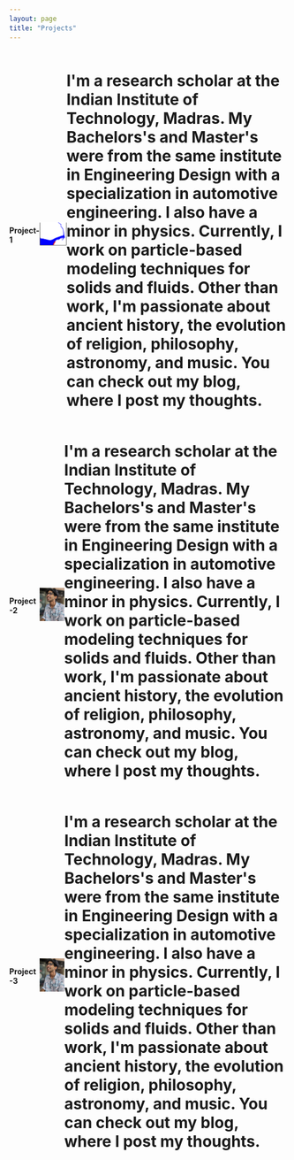 ```yaml
---
layout: page
title: "Projects"
---
```

<html>
  <head>
    <title>Pretty Paris</title>
  </head>
  <style>
  .container {
  display: flex;
  align-items: center;
  justify-content: center
}

img {
  max-width: 100%;
  max-height:100%;
}

.text {
  font-size: 10px;
  padding-left: 20px;
}
  </style>
  <body>

<div class="wrap">

<div class="container">
   <h4 class="heading-text">Project-1 </h4>
  <div class="image">
     <img src="res1.jpg">
      </div>
      <div class="text">
        <h1>I'm a research scholar at the Indian Institute of Technology, Madras. My Bachelors's and Master's were from the same institute in Engineering Design with a specialization in automotive engineering. I also have a minor in physics. Currently, I work on particle-based modeling techniques for solids and fluids. Other than work, I'm passionate about ancient history, the evolution of religion, philosophy, astronomy, and music. You can check out my blog, where I post my thoughts.</h1>
      </div>
</div>

<div class="container">
  <h4 class="heading-text">Project-2 </h4>
  <div class="image">
     <img src="pp3.png">
      </div>
      <div class="text">
        <h1>I'm a research scholar at the Indian Institute of Technology, Madras. My Bachelors's and Master's were from the same institute in Engineering Design with a specialization in automotive engineering. I also have a minor in physics. Currently, I work on particle-based modeling techniques for solids and fluids. Other than work, I'm passionate about ancient history, the evolution of religion, philosophy, astronomy, and music. You can check out my blog, where I post my thoughts.</h1>
      </div>
</div>

<div class="container">
  <h4 class="heading-text">Project-3 </h4>
  <div class="image">
     <img src="pp3.png">
      </div>
      <div class="text">
        <h1>I'm a research scholar at the Indian Institute of Technology, Madras. My Bachelors's and Master's were from the same institute in Engineering Design with a specialization in automotive engineering. I also have a minor in physics. Currently, I work on particle-based modeling techniques for solids and fluids. Other than work, I'm passionate about ancient history, the evolution of religion, philosophy, astronomy, and music. You can check out my blog, where I post my thoughts.</h1>
      </div>
</div>


</div>

 <body>
 <html>
